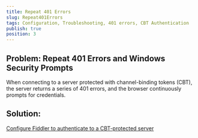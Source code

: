 ```yaml
---
title: Repeat 401 Errors
slug: Repeat401Errors
tags: Configuration, Troubleshooting, 401 errors, CBT Authentication
publish: true
position: 3
---
```


Problem: Repeat 401 Errors and Windows Security Prompts
-------------------------------------------------------

When connecting to a server protected with channel-binding tokens (CBT), the server returns a series of 401 errors, and the browser continuously prompts for credentials.

Solution: 
---------

[Configure Fiddler to authenticate to a CBT-protected server][1]

[1]: ../Tasks/AuthenticateWithCBT
